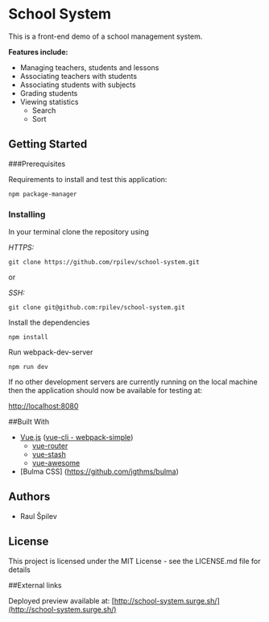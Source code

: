 # School System
This is a front-end demo of a school management system.

**Features include:**

* Managing teachers, students and lessons
* Associating teachers with students
* Associating students with subjects
* Grading students
* Viewing statistics
  * Search
  * Sort

## Getting Started

###Prerequisites

Requirements to install and test this application:

    npm package-manager

### Installing

In your terminal clone the repository using

_HTTPS:_

    git clone https://github.com/rpilev/school-system.git
or

_SSH:_

    git clone git@github.com:rpilev/school-system.git

Install the dependencies

    npm install

Run webpack-dev-server

    npm run dev

If no other development servers are currently running on the local machine then the application should now be available for testing at:

[http://localhost:8080](http://localhost:8080)

##Built With

* [Vue.js](https://github.com/vuejs/vue) ([vue-cli - webpack-simple](https://github.com/vuejs-templates/webpack-simple))
  * [vue-router](https://github.com/vuejs/vue-router)
  * [vue-stash](https://github.com/cklmercer/vue-stash)
  * [vue-awesome](https://github.com/Justineo/vue-awesome)
* [Bulma CSS] (https://github.com/jgthms/bulma)

## Authors
* Raul Špilev

## License

This project is licensed under the MIT License - see the LICENSE.md file for details

##External links

Deployed preview available at:
[http://school-system.surge.sh/](http://school-system.surge.sh/)